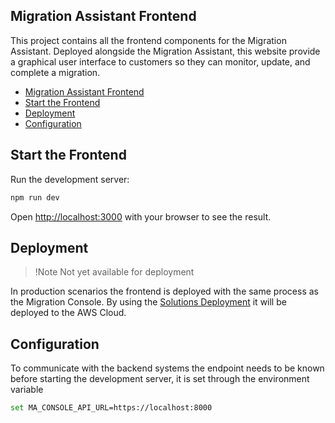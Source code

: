 ## Migration Assistant Frontend

This project contains all the frontend components for the Migration Assistant. Deployed alongside the Migration Assistant, this website provide a graphical user interface to customers so they can monitor, update, and complete a migration.

- [Migration Assistant Frontend](#migration-assistant-frontend)
- [Start the Frontend](#start-the-frontend)
- [Deployment](#deployment)
- [Configuration](#configuration)

## Start the Frontend

Run the development server:

```bash
npm run dev
```

Open [http://localhost:3000](http://localhost:3000) with your browser to see the result.

## Deployment

> !Note
> Not yet available for deployment

In production scenarios the frontend is deployed with the same process as the Migration Console. By using the [Solutions Deployment](../deployment/migration-assistant-solution/README.md) it will be deployed to the AWS Cloud.

## Configuration

To communicate with the backend systems the endpoint needs to be known before starting the development server, it is set through the environment variable

```bash
set MA_CONSOLE_API_URL=https://localhost:8000
```
